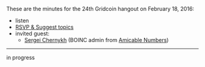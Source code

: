 These are the minutes for the 24th Gridcoin hangout on February 18, 2016:
* listen
* [RSVP & Suggest topics](https://steemit.com/gridcoin/@cm-steem/gridcoin-community-hangout-024-18th-feb-2017-9pm-gmt-rsvp-and-suggest-topics)
* invited guest: 
  * [Sergei Chernykh](https://sech.me/boinc/Amicable/show_user.php?userid=1) (BOINC admin from [Amicable Numbers](https://sech.me/boinc/Amicable/))


***

in progress
